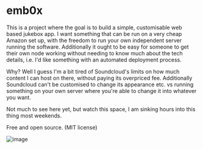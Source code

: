 # emb0x
This is a project where the goal is to build a simple, customisable web based jukebox app. I want something that can be run on a very cheap Amazon set up, with the freedom to run your own independent server running the software. Additionally it ought to be easy for someone to get their own node working without needing to know much about the tech details, i.e. I'd like something with an automated deployment process.

Why? Well I guess I'm a bit tired of Soundcloud's limits on how much content I can host on there, without paying its overpriced fee. Additionally Soundcloud can't be customised to change its appearance etc. vs running something on your own server where you're able to change it into whatever you want.

Not much to see here yet, but watch this space, I am sinking hours into this thing most weekends.

Free and open source. (MIT license)

![image](https://github.com/user-attachments/assets/440c1d04-55b1-4b37-b0e7-902147e269bc)

